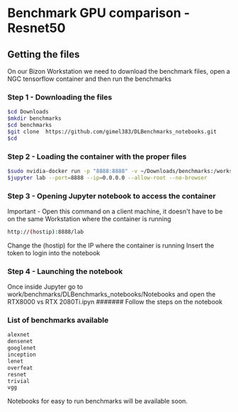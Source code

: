 

# Benchmark GPU comparison - Resnet50

## Getting the files

On our Bizon Workstation we need to download the benchmark files, open a NGC tensorflow container and then run the benchmarks

### Step 1 - Downloading the files

```bash
$cd Downloads
$mkdir benchmarks
$cd benchmarks
$git clone  https://github.com/gimel383/DLBenchmarks_notebooks.git
$cd
```

### Step 2 - Loading the container with the proper files

```bash
$sudo nvidia-docker run -p "8888:8888" -v ~/Downloads/benchmarks:/workspace/work/benchmarks -it --shm-size=1g --ulimit memlock=-1  --ulimit stack=67108864 --rm 621fd859db33
$jupyter lab --port=8888 --ip=0.0.0.0 --allow-root --no-browser
```

### Step 3 - Opening Jupyter notebook to access the container

Important - Open this command on a client machine, it doesn't have to be on the same Workstation where the container is running

```bash
http://(hostip):8888/lab
```

Change the (hostip) for the IP where the container is running
Insert the token to login into the notebook


### Step 4 - Launching the notebook

Once inside Jupyter go to work/benchmarks/DLBenchmarks_notebooks/Notebooks and open the RTX8000 vs RTX 2080Ti.ipyn
####### Follow the steps on the notebook

### List of benchmarks available

```bash
alexnet
densenet
googlenet
inception
lenet
overfeat
resnet
trivial
vgg
```

Notebooks for easy to run benchmarks will be available soon.
